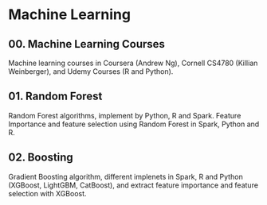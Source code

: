 # Machine Learning

## 00. Machine Learning Courses
Machine learning courses in Coursera (Andrew Ng), Cornell CS4780 (Killian Weinberger), and Udemy Courses (R and Python). 

## 01. Random Forest
Random Forest algorithms, implement by Python, R and Spark. Feature Importance and feature selection using Random Forest in Spark, Python and R. 

## 02. Boosting
Gradient Boosting algorithm, different implenets in Spark, R and Python (XGBoost, LightGBM, CatBoost), and extract feature importance and feature selection with XGBoost. 
